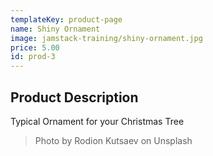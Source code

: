 ```yaml
---
templateKey: product-page
name: Shiny Ornament
image: jamstack-training/shiny-ornament.jpg
price: 5.00
id: prod-3
---
```


## Product Description

Typical Ornament for your Christmas Tree

> Photo by Rodion Kutsaev on Unsplash